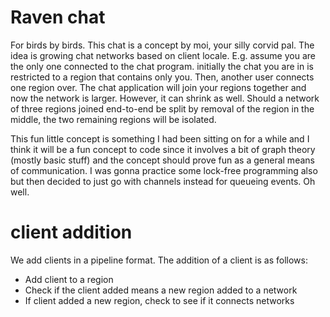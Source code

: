 # Raven chat
For birds by birds. This chat is a concept by moi, your silly corvid pal. The idea is growing chat networks based on
client locale. E.g. assume you are the only one connected to the chat program. initially the chat you are in is
restricted to a region that contains only you. Then, another user connects one region over. The chat application will
join your regions together and now the network is larger. However, it can shrink as well. Should a network of three
regions joined end-to-end be split by removal of the region in the middle, the two remaining regions will be isolated.

This fun little concept is something I had been sitting on for a while and I think it will be a fun concept to code
since it involves a bit of graph theory (mostly basic stuff) and the concept should prove fun as a general means of
communication. I was gonna practice some lock-free programming also but then decided to just go with channels instead for
queueing events. Oh well. 

# client addition
We add clients in a pipeline format. The addition of a client is as follows:

* Add client to a region
* Check if the client added means a new region added to a network
* If client added a new region, check to see if it connects networks
